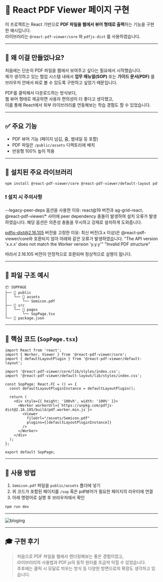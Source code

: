 # 📄 React PDF Viewer 페이지 구현

이 프로젝트는 React 기반으로 **PDF 파일을 웹에서 뷰어 형태로 출력**하는 기능을 구현한 예시입니다.  
라이브러리는 `@react-pdf-viewer/core` 와 `pdfjs-dist` 를 사용하였습니다.

---

## 🧐 왜 이걸 만들었나요?

처음에는 단순히 PDF 파일을 웹에서 보여주고 싶다는 필요에서 시작했습니다.  
제가 생각하고 있는 협업 시스템 내에서 **업무 매뉴얼(SOP)** 또는 **가이드 문서(PDF)** 를  
브라우저 안에서 바로 볼 수 있도록 구현하고 싶었기 때문입니다.

PDF를 클릭해서 다운로드하는 방식보다,  
웹 뷰어 형태로 제공하면 사용자 편의성이 더 좋다고 생각했고,  
이를 통해 React에서 외부 라이브러리를 연동해보는 학습 경험도 할 수 있었습니다.

---

## ✅ 주요 기능

- PDF 뷰어 기능 (페이지 넘김, 줌, 썸네일 등 포함)
- PDF 파일은 `/public/assets` 디렉토리에 배치
- 반응형 100% 높이 적용

---

## 🧩 설치된 주요 라이브러리

```bash
npm install @react-pdf-viewer/core @react-pdf-viewer/default-layout pdfjs-dist@2.16.105 --legacy-peer-deps
```
### ❗ 설치 시 주의사항

--legacy-peer-deps 옵션을 사용한 이유:
react@19 버전과 ag-grid-react, @react-pdf-viewer/* 사이에 peer dependency 충돌이 발생하여 설치 오류가 발생하였습니다.
해당 옵션은 의존성 충돌을 무시하고 강제로 설치하게 도와줍니다.

pdfjs-dist@2.16.105 버전을 고정한 이유:
최신 버전(3.x 이상)은 @react-pdf-viewer/core와 호환되지 않아 아래와 같은 오류가 발생하였습니다.
"The API version 'x.x.x' does not match the Worker version 'y.y.y'"
"Invalid PDF structure"

따라서 2.16.105 버전이 안정적으로 호환되며 정상적으로 실행이 됩니다.

---

## 📁 파일 구조 예시

```
📦 SOPPAGE
├── 📂 public
│   └── 📂 assets
│       └── Semicon.pdf
├── 📂 src
│   └── 📂 pages
│       └── SopPage.tsx
└── 📄 package.json
```

---

## 🧾 핵심 코드 (`SopPage.tsx`)

```tsx
import React from 'react';
import { Worker, Viewer } from '@react-pdf-viewer/core';
import { defaultLayoutPlugin } from '@react-pdf-viewer/default-layout';

import '@react-pdf-viewer/core/lib/styles/index.css';
import '@react-pdf-viewer/default-layout/lib/styles/index.css';

const SopPage: React.FC = () => {
  const defaultLayoutPluginInstance = defaultLayoutPlugin();

  return (
    <div style={{ height: '100vh', width: '100%' }}>
      <Worker workerUrl={`https://unpkg.com/pdfjs-dist@2.16.105/build/pdf.worker.min.js`}>
        <Viewer
          fileUrl="/assets/Semicon.pdf"
          plugins={[defaultLayoutPluginInstance]}
        />
      </Worker>
    </div>
  );
};

export default SopPage;
```

---

## 📝 사용 방법

1. `Semicon.pdf` 파일을 `public/assets` 폴더에 넣기  
2. 위 코드가 포함된 페이지를 `/sop` 혹은 pdf뷰어가 필요한 페이지의 라우터에 연결  
3. 아래 명령어로 실행 후 브라우저에서 확인

```bash
npm run dev
```

---
![bloging](https://github.com/user-attachments/assets/31bdecc2-86f9-4087-add2-02182255bbe7)

---

## 🎓 구현 후기

> 처음으로 PDF 파일을 웹에서 렌더링해보는 좋은 경험이었고,  
> 라이브러리의 사용법과 PDF.js의 동작 원리를 조금씩 익힐 수 있었습니다.  
> 추후에는 클릭 시 모달로 띄우는 방식 등 다양한 방면으로의 확장도 생각하고 있습니다.
